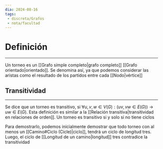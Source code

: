 ```yaml
---
dia: 2024-08-16
tags: 
 - discreta/Grafos
 - nota/facultad
---
```

# Definición
---
Un torneo es un [[Grafo simple completo|grafo completo]] [[Grafo orientado|orientado]]. Se denomina así, ya que podemos considerar las aristas como el resultado de los partidos entre cada [[Nodo|vértice]]

## Transitividad
---
Se dice que un torneo es transitivo, si $\forall u,v,w \in V(G): (uv, vw \in E(G)) \to uw \in E(G)$. Esta definición es similar a la [[Relación transitiva|transitividad en relaciones de orden]]. Un torneo es transitivo si y solo si no tiene ciclos

Para demostrarlo, podemos inicialmente demostrar que todo torneo con al menos un [[Camino#Ciclo (Cicle)|ciclo]], tendrá un ciclo de longitud tres. Luego, el ciclo de [[Longitud de un camino|longitud]] tres contradice la transitividad